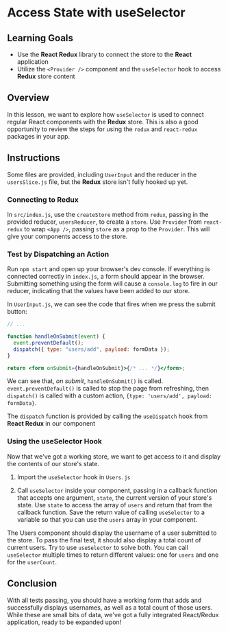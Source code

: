 # Access State with useSelector

## Learning Goals

- Use the **React Redux** library to connect the store to the **React**
  application
- Utilize the `<Provider />` component and the `useSelector` hook to access
  **Redux** store content

## Overview

In this lesson, we want to explore how `useSelector` is used to connect
regular React components with the **Redux** store. This is also a good
opportunity to review the steps for using the `redux` and `react-redux`
packages in your app.

## Instructions

Some files are provided, including `UserInput` and the reducer in the
`usersSlice.js` file, but the **Redux** store isn't fully hooked up yet.

### Connecting to Redux

In `src/index.js`, use the `createStore` method from `redux`, passing in the
provided reducer, `usersReducer`, to create a `store`. Use `Provider` from
`react-redux` to wrap `<App />`, passing `store` as a prop to the `Provider`.
This will give your components access to the store.

### Test by Dispatching an Action

Run `npm start` and open up your browser's dev console. If everything is
connected correctly in `index.js`, a form should appear in the browser.
Submitting something using the form will cause a `console.log` to fire in our
reducer, indicating that the values have been added to our store.

In `UserInput.js`, we can see the code that fires when we press the submit
button:

```jsx
// ...

function handleOnSubmit(event) {
  event.preventDefault();
  dispatch({ type: "users/add", payload: formData });
}

return <form onSubmit={handleOnSubmit}>{/* ... */}</form>;
```

We can see that, _on submit_, `handleOnSubmit()` is called.
`event.preventDefault()` is called to stop the page from refreshing, then
`dispatch()` is called with a custom action,
`{type: 'users/add', payload: formData}`.

The `dispatch` function is provided by calling the `useDispatch` hook from
**React Redux** in our component

### Using the useSelector Hook

Now that we've got a working store, we want to get access to it and display the
contents of our store's state.

1. Import the `useSelector` hook in `Users.js`

2. Call `useSelector` inside your component, passing in a callback function that
   accepts one argument, `state`, the current version of your store's state. Use
   `state` to access the array of `users` and return that from the callback
   function. Save the return value of calling `useSelector` to a variable so
   that you can use the `users` array in your component.

The Users component should display the username of a user submitted to the
store. To pass the final test, it should also display a total count of current
users. Try to use `useSelector` to solve both. You can call `useSelector`
multiple times to return different values: one for `users` and one for the
`userCount`.

## Conclusion

With all tests passing, you should have a working form that adds and
successfully displays usernames, as well as a total count of those users. While
these are small bits of data, we've got a fully integrated React/Redux
application, ready to be expanded upon!
